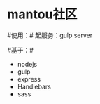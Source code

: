mantou社区
=============

#使用：#
起服务：gulp server

#基于：#
* nodejs 
* gulp
* express
* Handlebars
* sass
